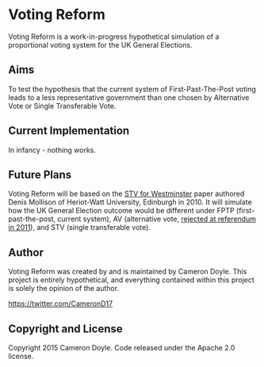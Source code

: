 # Voting Reform

Voting Reform is a work-in-progress hypothetical simulation of a proportional voting system for the UK General Elections.

## Aims

To test the hypothesis that the current system of First-Past-The-Post voting leads to a less representative government than one chosen by Alternative Vote or Single Transferable Vote.

## Current Implementation

In infancy - nothing works.

## Future Plans

Voting Reform will be based on the [STV for Westminster](http://www.macs.hw.ac.uk/~denis/stv4uk/schedule.pdf) paper authored Denis Mollison of Heriot-Watt University, Edinburgh in 2010. It will simulate how the UK General Election outcome would be different under FPTP (first-past-the-post, current system), AV (alternative vote, [rejected at referendum in 2011](http://en.wikipedia.org/wiki/United_Kingdom_Alternative_Vote_referendum,_2011)), and STV (single transferable vote).

## Author

Voting Reform was created by and is maintained by Cameron Doyle. This project is entirely hypothetical, and everything contained within this project is solely the opinion of the author.

https://twitter.com/CameronD17

## Copyright and License

Copyright 2015 Cameron Doyle. Code released under the Apache 2.0 license.